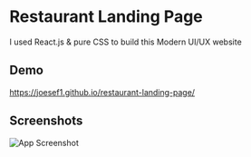 # Restaurant Landing Page


I used React.js & pure CSS to build this Modern UI/UX website


## Demo


https://joesef1.github.io/restaurant-landing-page/
## Screenshots

![App Screenshot](https://camo.githubusercontent.com/a85a3ea6d2267b7f09f0b5f7be8944e0fdd2eeae0cf80dd8706649e89678e936/68747470733a2f2f692e6962622e636f2f356a78424b70772f696d6167652e706e67)

